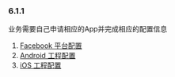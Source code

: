 ### 6.1.1 

业务需要自己申请相应的App并完成相应的配置信息

1. [Facebook 平台配置](Facebook/developers.md)
2. [Android 工程配置](Facebook/android.md)
3. [iOS 工程配置](Facebook/ios.md)